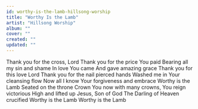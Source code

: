 ```yaml
---
id: worthy-is-the-lamb-hillsong-worship
title: "Worthy Is the Lamb"
artist: "Hillsong Worship"
album: ""
cover: ""
created: ""
updated: ""
---
```


Thank you for the cross, Lord
Thank you for the price You paid
Bearing all my sin and shame
In love You came
And gave amazing grace
Thank you for this love Lord
Thank you for the nail pierced hands
Washed me in Your cleansing flow
Now all I know
Your forgiveness and embrace
Worthy is the Lamb
Seated on the throne
Crown You now with many crowns, You reign victorious
High and lifted up
Jesus, Son of God
The Darling of Heaven crucified
Worthy is the Lamb
Worthy is the Lamb